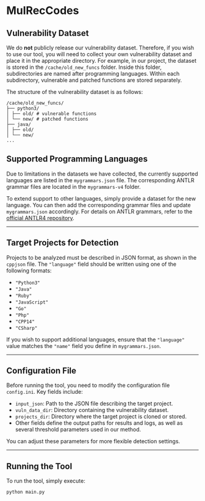 # MulRecCodes

## Vulnerability Dataset

We do **not** publicly release our vulnerability dataset. Therefore, if you wish to use our tool, you will need to collect your own vulnerability dataset and place it in the appropriate directory. For example, in our project, the dataset is stored in the `/cache/old_new_funcs` folder. Inside this folder, subdirectories are named after programming languages. Within each subdirectory, vulnerable and patched functions are stored separately.

The structure of the vulnerability dataset is as follows:

```
/cache/old_new_funcs/
├── python3/
│ ├── old/ # vulnerable functions
│ └── new/ # patched functions
├── java/
│ ├── old/
│ └── new/
...
```

## Supported Programming Languages

Due to limitations in the datasets we have collected, the currently supported languages are listed in the `mygrammars.json` file. The corresponding ANTLR grammar files are located in the `mygrammars-v4` folder.

To extend support to other languages, simply provide a dataset for the new language. You can then add the corresponding grammar files and update `mygrammars.json` accordingly. For details on ANTLR grammars, refer to the [official ANTLR4 repository](https://github.com/antlr/grammars-v4).

---

## Target Projects for Detection

Projects to be analyzed must be described in JSON format, as shown in the `cppjson` file. The `"language"` field should be written using one of the following formats:

- `"Python3"`
- `"Java"`
- `"Ruby"`
- `"JavaScript"`
- `"Go"`
- `"Php"`
- `"CPP14"`
- `"CSharp"`

If you wish to support additional languages, ensure that the `"language"` value matches the `"name"` field you define in `mygrammars.json`.

---

## Configuration File

Before running the tool, you need to modify the configuration file `config.ini`. Key fields include:

- `input_json`: Path to the JSON file describing the target project.
- `vuln_data_dir`: Directory containing the vulnerability dataset.
- `projects_dir`: Directory where the target project is cloned or stored.
- Other fields define the output paths for results and logs, as well as several threshold parameters used in our method.

You can adjust these parameters for more flexible detection settings.

---

## Running the Tool

To run the tool, simply execute:

```bash
python main.py
